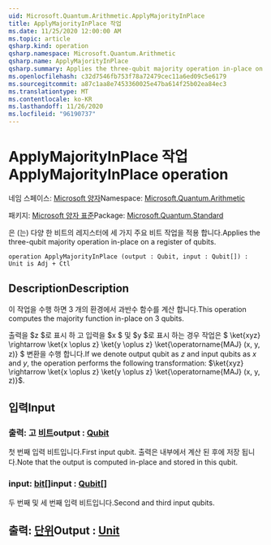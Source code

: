 ```yaml
---
uid: Microsoft.Quantum.Arithmetic.ApplyMajorityInPlace
title: ApplyMajorityInPlace 작업
ms.date: 11/25/2020 12:00:00 AM
ms.topic: article
qsharp.kind: operation
qsharp.namespace: Microsoft.Quantum.Arithmetic
qsharp.name: ApplyMajorityInPlace
qsharp.summary: Applies the three-qubit majority operation in-place on a register of qubits.
ms.openlocfilehash: c32d7546fb753f78a72479cec11a6ed09c5e6179
ms.sourcegitcommit: a87c1aa8e7453360025e47ba614f25b02ea84ec3
ms.translationtype: MT
ms.contentlocale: ko-KR
ms.lasthandoff: 11/26/2020
ms.locfileid: "96190737"
---
```

# <a name="applymajorityinplace-operation"></a><span data-ttu-id="5c7de-102">ApplyMajorityInPlace 작업</span><span class="sxs-lookup"><span data-stu-id="5c7de-102">ApplyMajorityInPlace operation</span></span>

<span data-ttu-id="5c7de-103">네임 스페이스: [Microsoft 양자](xref:Microsoft.Quantum.Arithmetic)</span><span class="sxs-lookup"><span data-stu-id="5c7de-103">Namespace: [Microsoft.Quantum.Arithmetic](xref:Microsoft.Quantum.Arithmetic)</span></span>

<span data-ttu-id="5c7de-104">패키지: [Microsoft 양자 표준](https://nuget.org/packages/Microsoft.Quantum.Standard)</span><span class="sxs-lookup"><span data-stu-id="5c7de-104">Package: [Microsoft.Quantum.Standard](https://nuget.org/packages/Microsoft.Quantum.Standard)</span></span>


<span data-ttu-id="5c7de-105">은 (는) 다양 한 비트의 레지스터에 세 가지 주요 비트 작업을 적용 합니다.</span><span class="sxs-lookup"><span data-stu-id="5c7de-105">Applies the three-qubit majority operation in-place on a register of qubits.</span></span>

```qsharp
operation ApplyMajorityInPlace (output : Qubit, input : Qubit[]) : Unit is Adj + Ctl
```


## <a name="description"></a><span data-ttu-id="5c7de-106">Description</span><span class="sxs-lookup"><span data-stu-id="5c7de-106">Description</span></span>

<span data-ttu-id="5c7de-107">이 작업을 수행 하면 3 개의 환경에서 과반수 함수를 계산 합니다.</span><span class="sxs-lookup"><span data-stu-id="5c7de-107">This operation computes the majority function in-place on 3 qubits.</span></span>

<span data-ttu-id="5c7de-108">출력을 $z $로 표시 하 고 입력을 $x $ 및 $y $로 표시 하는 경우 작업은 $ \ket{xyz} \rightarrow \ket{x \oplus z} \ket{y \oplus z} \ket{\operatorname{MAJ} (x, y, z)} $ 변환을 수행 합니다.</span><span class="sxs-lookup"><span data-stu-id="5c7de-108">If we denote output qubit as $z$ and input qubits as $x$ and $y$, the operation performs the following transformation: $\ket{xyz} \rightarrow \ket{x \oplus z} \ket{y \oplus z} \ket{\operatorname{MAJ} (x, y, z)}$.</span></span>

## <a name="input"></a><span data-ttu-id="5c7de-109">입력</span><span class="sxs-lookup"><span data-stu-id="5c7de-109">Input</span></span>

### <a name="output--qubit"></a><span data-ttu-id="5c7de-110">출력: 고 [비트](xref:microsoft.quantum.lang-ref.qubit)</span><span class="sxs-lookup"><span data-stu-id="5c7de-110">output : [Qubit](xref:microsoft.quantum.lang-ref.qubit)</span></span>

<span data-ttu-id="5c7de-111">첫 번째 입력 비트입니다.</span><span class="sxs-lookup"><span data-stu-id="5c7de-111">First input qubit.</span></span> <span data-ttu-id="5c7de-112">출력은 내부에서 계산 된 후에 저장 됩니다.</span><span class="sxs-lookup"><span data-stu-id="5c7de-112">Note that the output is computed in-place and stored in this qubit.</span></span>


### <a name="input--qubit"></a><span data-ttu-id="5c7de-113">input: [bit](xref:microsoft.quantum.lang-ref.qubit)[]</span><span class="sxs-lookup"><span data-stu-id="5c7de-113">input : [Qubit](xref:microsoft.quantum.lang-ref.qubit)[]</span></span>

<span data-ttu-id="5c7de-114">두 번째 및 세 번째 입력 비트입니다.</span><span class="sxs-lookup"><span data-stu-id="5c7de-114">Second and third input qubits.</span></span>



## <a name="output--unit"></a><span data-ttu-id="5c7de-115">출력: [단위](xref:microsoft.quantum.lang-ref.unit)</span><span class="sxs-lookup"><span data-stu-id="5c7de-115">Output : [Unit](xref:microsoft.quantum.lang-ref.unit)</span></span>

